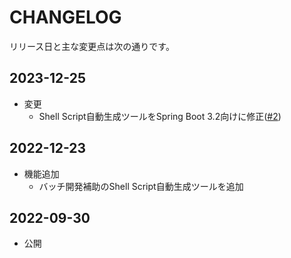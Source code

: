 # CHANGELOG

リリース日と主な変更点は次の通りです。

## 2023-12-25

- 変更
    - Shell Script自動生成ツールをSpring Boot 3.2向けに修正([#2](https://github.com/Fintan-contents/spring-development-tools/pull/2))

## 2022-12-23

- 機能追加
    - バッチ開発補助のShell Script自動生成ツールを追加

## 2022-09-30

- 公開

